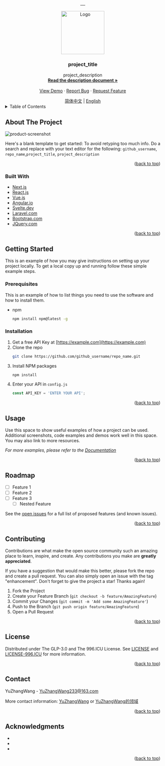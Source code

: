 <a name="readme-top"></a>

<!-- Some icon information related to the project -->
<div align="center">
  <a href="https://github.com/github_username/repo_name/graphs/contributors">
        <img src="https://img.shields.io/github/contributors/github_username/repo_name.svg?style=for-the-badge" alt="">
  </a>
  <a href="https://github.com/github_username/repo_name/network/members">
        <img src="https://img.shields.io/github/forks/github_username/repo_name.svg?style=for-the-badge" alt="">
  </a>  
  <a href="https://github.com/github_username/repo_name/stargazers">
        <img src="https://img.shields.io/github/stars/github_username/repo_name.svg?style=for-the-badge" alt="">
  </a>  
  <a href="https://github.com/github_username/repo_name/issues">
        <img src="https://img.shields.io/github/issues/github_username/repo_name.svg?style=for-the-badge" alt="">
  </a> 
  <a href="https://github.com/github_username/repo_name/blob/master/LICENSE.txt">
        <img src="https://img.shields.io/github/license/github_username/repo_name.svg?style=for-the-badge" alt="">
  </a>   
</div>


<!-- Project Icons -->
<br />
<div align="center">
  <a href="https://github.com/github_username/repo_name">
    <img src="https://gcore.jsdelivr.net/gh/YuZhangWang/Creative-pictures02@master/img/202210171416164.png" alt="Logo" width="140" height="140">
  </a>

<h3 align="center">project_title</h3>

  <p align="center">
    project_description
    <br />
    <a href="https://yuzhang.wang/"><strong>Read the description document »</strong></a>
    <br />
    <br />
    <a href="https://github.com/github_username/repo_name">View Demo</a>
    ·
    <a href="https://github.com/github_username/repo_name/issues">Report Bug</a>
    ·
    <a href="https://github.com/github_username/repo_name/issues">Request Feature</a>
  </p>
</div>


<div align="center">
<a href="./README.md">简体中文</a> |
<a href="./README-EN.md">English</a>
</div>


<!-- TABLE OF CONTENTS -->
<details>
  <summary>Table of Contents</summary>
  <ol>
    <li>
      <a href="#about-the-project">About The Project</a>
      <ul>
        <li><a href="#built-with">Built With</a></li>
      </ul>
    </li>
    <li>
      <a href="#getting-started">Getting Started</a>
      <ul>
        <li><a href="#prerequisites">Prerequisites</a></li>
        <li><a href="#installation">Installation</a></li>
      </ul>
    </li>
    <li><a href="#usage">Usage</a></li>
    <li><a href="#roadmap">Roadmap</a></li>
    <li><a href="#contributing">Contributing</a></li>
    <li><a href="#license">License</a></li>
    <li><a href="#contact">Contact</a></li>
    <li><a href="#acknowledgments">Acknowledgments</a></li>
  </ol>
</details>



<!-- ABOUT THE PROJECT -->
## About The Project
![product-screenshot](https://gcore.jsdelivr.net/gh/YuZhangWang/Creative-pictures02/2022/04/18/20220418195159290.jpg)

Here's a blank template to get started: To avoid retyping too much info. Do a search and replace with your text editor for the following: `github_username`, `repo_name`,`project_title`, `project_description`

<p align="right">(<a href="#readme-top">back to top</a>)</p>



### Built With

* [Next.js](https://nextjs.org/)
* [React.js](https://reactjs.org/)
* [Vue.js](https://vuejs.org/)
* [Angular.io](https://angular.io/)
* [Svelte.dev](https://svelte.dev/)
* [Laravel.com](https://laravel.com)
* [Bootstrap.com](https://getbootstrap.com)
* [JQuery.com](https://jquery.com )

<p align="right">(<a href="#readme-top">back to top</a>)</p>



<!-- GETTING STARTED -->
## Getting Started

This is an example of how you may give instructions on setting up your project locally.
To get a local copy up and running follow these simple example steps.

### Prerequisites

This is an example of how to list things you need to use the software and how to install them.
* npm
  ```sh
  npm install npm@latest -g
  ```

### Installation

1. Get a free API Key at [https://example.com](https://example.com)
2. Clone the repo
   ```sh
   git clone https://github.com/github_username/repo_name.git
   ```
3. Install NPM packages
   ```sh
   npm install
   ```
4. Enter your API in `config.js`
   ```js
   const API_KEY = 'ENTER YOUR API';
   ```

<p align="right">(<a href="#readme-top">back to top</a>)</p>



<!-- USAGE EXAMPLES -->
## Usage

Use this space to show useful examples of how a project can be used. Additional screenshots, code examples and demos work well in this space. You may also link to more resources.

_For more examples, please refer to the [Documentation](https://example.com)_

<p align="right">(<a href="#readme-top">back to top</a>)</p>



<!-- ROADMAP -->
## Roadmap

- [ ] Feature 1
- [ ] Feature 2
- [ ] Feature 3
    - [ ] Nested Feature

See the [open issues](https://github.com/github_username/repo_name/issues) for a full list of proposed features (and known issues).

<p align="right">(<a href="#readme-top">back to top</a>)</p>



<!-- CONTRIBUTING -->
## Contributing

Contributions are what make the open source community such an amazing place to learn, inspire, and create. Any contributions you make are **greatly appreciated**.

If you have a suggestion that would make this better, please fork the repo and create a pull request. You can also simply open an issue with the tag "enhancement".
Don't forget to give the project a star! Thanks again!

1. Fork the Project
2. Create your Feature Branch (`git checkout -b feature/AmazingFeature`)
3. Commit your Changes (`git commit -m 'Add some AmazingFeature'`)
4. Push to the Branch (`git push origin feature/AmazingFeature`)
5. Open a Pull Request

<p align="right">(<a href="#readme-top">back to top</a>)</p>



<!-- LICENSE -->
## License

Distributed under The GLP-3.0 and The 996.ICU License. See <a href="./LICENSE">LICENSE</a> and <a href="./LICENSE-996.ICU">LICENSE-996.ICU</a> for more information.

<p align="right">(<a href="#readme-top">back to top</a>)</p>



<!-- CONTACT -->
## Contact

YuZhangWang - YuZhangWang233@163.com

More contact information:
[ YuZhangWang](https://github.com/YuZhangWang) or
[YuZhangWang的领域](https://yuzhang.wang/about)

<p align="right">(<a href="#readme-top">back to top</a>)</p>



<!-- ACKNOWLEDGMENTS -->
## Acknowledgments

* []()
* []()
* []()

<p align="right">(<a href="#readme-top">back to top</a>)</p>
